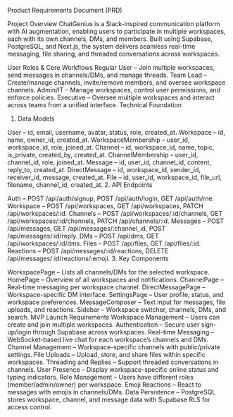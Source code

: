 Product Requirements Document (PRD)

Project Overview
ChatGenius is a Slack-inspired communication platform with AI augmentation, enabling users to participate in multiple workspaces, each with its own channels, DMs, and members. Built using Supabase, PostgreSQL, and Next.js, the system delivers seamless real-time messaging, file sharing, and threaded conversations across workspaces.

User Roles & Core Workflows
Regular User – Join multiple workspaces, send messages in channels/DMs, and manage threads.
Team Lead – Create/manage channels, invite/remove members, and oversee workspace channels.
Admin/IT – Manage workspaces, control user permissions, and enforce policies.
Executive – Oversee multiple workspaces and interact across teams from a unified interface.
Technical Foundation
1. Data Models

User – id, email, username, avatar, status, role, created_at.
Workspace – id, name, owner_id, created_at.
WorkspaceMembership – user_id, workspace_id, role, joined_at.
Channel – id, workspace_id, name, topic, is_private, created_by, created_at.
ChannelMembership – user_id, channel_id, role, joined_at.
Message – id, user_id, channel_id, content, reply_to, created_at.
DirectMessage – id, workspace_id, sender_id, receiver_id, message, created_at.
File – id, user_id, workspace_id, file_url, filename, channel_id, created_at.
2. API Endpoints

Auth – POST /api/auth/signup, POST /api/auth/login, GET /api/auth/me.
Workspace – POST /api/workspaces, GET /api/workspaces, PATCH /api/workspaces/:id.
Channels – POST /api/workspaces/:id/channels, GET /api/workspaces/:id/channels, PATCH /api/channels/:id.
Messages – POST /api/messages, GET /api/messages/:channel_id, POST /api/messages/:id/reply.
DMs – POST /api/dms, GET /api/workspaces/:id/dms.
Files – POST /api/files, GET /api/files/:id.
Reactions – POST /api/messages/:id/reactions, DELETE /api/messages/:id/reactions/:emoji.
3. Key Components

WorkspacePage – Lists all channels/DMs for the selected workspace.
HomePage – Overview of all workspaces and notifications.
ChannelPage – Real-time messaging per workspace channel.
DirectMessagePage – Workspace-specific DM interface.
SettingsPage – User profile, status, and workspace preferences.
MessageComposer – Text input for messages, file uploads, and reactions.
Sidebar – Workspace switcher, channels, DMs, and search.
MVP Launch Requirements
Workspace Management – Users can create and join multiple workspaces.
Authentication – Secure user sign-up/login through Supabase across workspaces.
Real-time Messaging – WebSocket-based live chat for each workspace’s channels and DMs.
Channel Management – Workspace-specific channels with public/private settings.
File Uploads – Upload, store, and share files within specific workspaces.
Threading and Replies – Support threaded conversations in channels.
User Presence – Display workspace-specific online status and typing indicators.
Role Management – Users have different roles (member/admin/owner) per workspace.
Emoji Reactions – React to messages with emojis in channels/DMs.
Data Persistence – PostgreSQL stores workspace, channel, and message data with Supabase RLS for access control.





